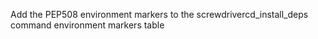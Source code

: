 Add the PEP508 environment markers to the screwdrivercd_install_deps command environment markers table
